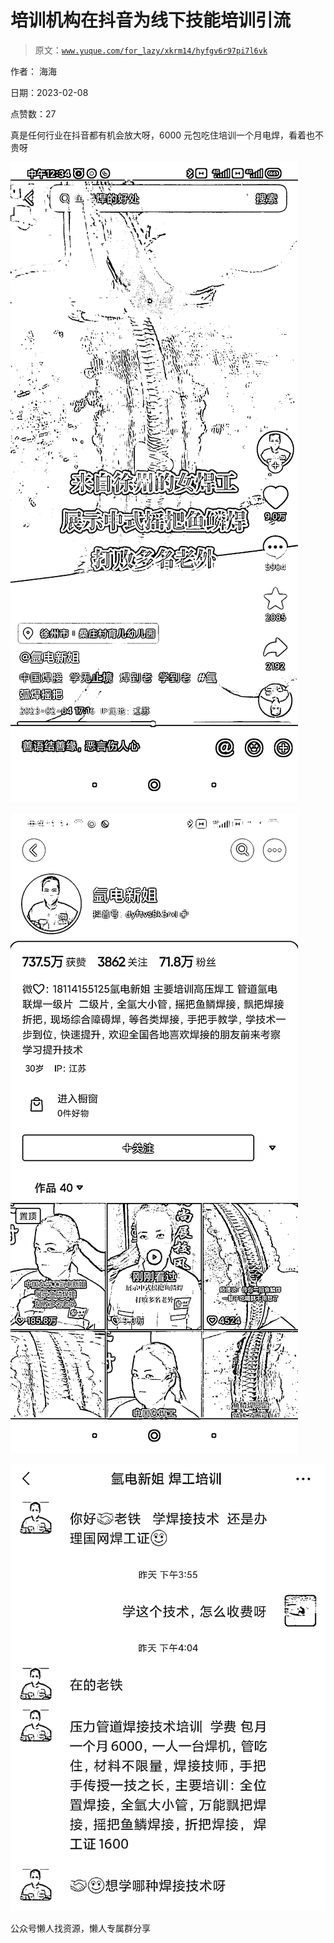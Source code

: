 # 培训机构在抖音为线下技能培训引流

> 原文：[`www.yuque.com/for_lazy/xkrm14/hyfgv6r97pi7l6vk`](https://www.yuque.com/for_lazy/xkrm14/hyfgv6r97pi7l6vk)



作者： 海海



日期：2023-02-08



点赞数：27

<ne-hole id="u483d6db8" data-lake-id="u483d6db8"><ne-card data-card-name="hr" data-card-type="block" id="SWhtl" data-event-boundary="card">

真是任何行业在抖音都有机会放大呀，6000 元包吃住培训一个月电焊，看着也不贵呀



<ne-card data-card-name="image" data-card-type="inline" id="y36YI" data-event-boundary="card">![](img/8f1e9453d266e455a7cb9f77d5a6fa39.png)</ne-card>



<ne-card data-card-name="image" data-card-type="inline" id="aM2Qf" data-event-boundary="card">![](img/3eb478c00cbdc70da788a5772c1d9b52.png)</ne-card>



<ne-card data-card-name="image" data-card-type="inline" id="TA47S" data-event-boundary="card">![](img/0327b416444fd670897cd60502f16d37.png)</ne-card>

<ne-hole id="u7513cd2c" data-lake-id="u7513cd2c"><ne-card data-card-name="hr" data-card-type="block" id="q8fZP" data-event-boundary="card">

公众号懒人找资源，懒人专属群分享

</ne-card></ne-hole></ne-card></ne-hole>